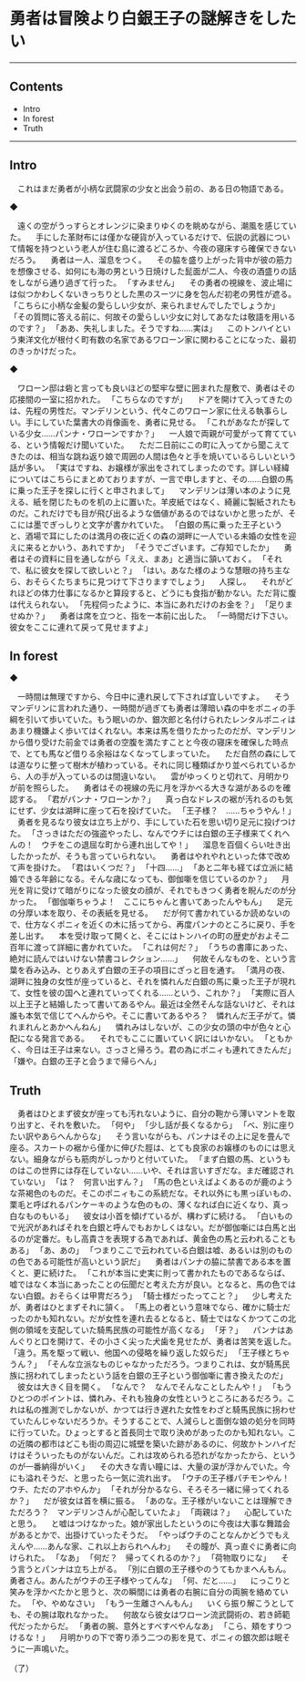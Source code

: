 # 勇者は冒険より白銀王子の謎解きをしたい

---

## Contents

- Intro
- In forest
- Truth

---

## Intro


　これはまだ勇者が小柄な武闘家の少女と出会う前の、ある日の物語である。


◆


　遠くの空がうっすらとオレンジに染まりゆくのを眺めながら、潮風を感じていた。
　手にした革財布には僅かな硬貨が入っているだけで、伝説の武器について情報を持つという老人が住む島に渡るどころか、今夜の寝床すら確保できないだろう。
　勇者は一人、溜息をつく。
　その脇を盛り上がった背中が彼の筋力を想像させる、如何にも海の男という日焼けした髭面が二人、今夜の酒盛りの話をしながら通り過ぎて行った。
「すみません」
　その勇者の視線を、波止場には似つかわしくないきっちりとした黒のスーツに身を包んだ初老の男性が遮る。
「こちらに小柄な金髪の愛らしい少女が、来られませんでしたでしょうか」
「その質問に答える前に、何故その愛らしい少女に対してあなたは敬語を用いるのです？」
「ああ、失礼しました。そうですね……実は」
　このトンハイという東洋文化が根付く町有数の名家であるワローン家に関わることになった、最初のきっかけだった。


◆


　ワローン邸は砦と言っても良いほどの堅牢な壁に囲まれた屋敷で、勇者はその応接間の一室に招かれた。
「こちらなのですが」
　ドアを開けて入ってきたのは、先程の男性だ。マンデリンという、代々このワローン家に仕える執事らしい。手にしていた葉書大の肖像画を、勇者に見せる。
「これがあなたが探している少女……パンナ・ワローンですか？」
　一人娘で両親が可愛がって育てている、という情報だけ聞いていた。
　ただ二日前にこの町に入ってから聞こえてきたのは、相当な跳ね返り娘で周囲の人間は色々と手を焼いているらしいという話が多い。
「実はですね、お嬢様が家出をされてしまったのです。詳しい経緯についてはこちらにまとめておりますが、一言で申しますと、その……白銀の馬に乗った王子を探しに行くと申されまして」
　マンデリンは薄い本のように見える、紙を閉じたものを机の上に置いた。羊皮紙ではなく、綺麗に製紙されたものだ。これだけでも目が飛び出るような価値があるのではないかと思ったが、そこには墨でぎっしりと文字が書かれていた。
「白銀の馬に乗った王子というと、酒場で耳にしたのは満月の夜に近くの森の湖畔に一人でいる未婚の女性を迎えに来るとかいう、あれですか」
「そうでございます。ご存知でしたか」
　勇者はその資料に目を通しながら「ええ、まあ」と適当に頷いておく。
「それで、私に彼女を探して欲しいと？」
「はい。あなた様のような慧眼の持ち主なら、おそらくたちまちに見つけて下さりますでしょう」
　人探し。
　それがどれほどの体力仕事になるかと算段すると、どうにも食指が動かない。ただ背に腹は代えられない。
「先程伺ったように、本当にあれだけのお金を？」
「足りませぬか？」
　勇者は席を立つと、指を一本前に出した。
「一時間だけ下さい。彼女をここに連れて戻って見せますよ」


## In forest


◆


　一時間は無理ですから、今日中に連れ戻して下されば宜しいですよ。
　そうマンデリンに言われた通り、一時間が過ぎても勇者は薄暗い森の中をポニィの手綱を引いて歩いていた。もう眠いのか、銀次郎と名付けられたレンタルポニィはあまり機嫌よく歩いてはくれない。本来は馬を借りたかったのだが、マンデリンから借り受けた前金では勇者の空腹を満たすことと今夜の寝床を確保した時点で、とても馬など借りる余裕はなくなってしまっていた。
　ただ自然の森にしては道なりに整って樹木が植わっている。それに同じ種類ばかり並べられているから、人の手が入っているのは間違いない。
　雲がゆっくりと切れて、月明かりが前を照らした。
　勇者はその視線の先に月を浮かべる大きな湖があるのを確認する。
「君がパンナ・ワローンか？」
　真っ白なドレスの裾が汚れるのも気にせず、少女は湖畔に座って石を投げていた。
「王子様？　……ちゃうやん！」
　勇者を見るなり彼女は立ち上がり、手にしていた石を思い切り足元に投げつけた。
「さっきはただの強盗やったし、なんでウチには白銀の王子様来てくれへんの！　ウチをこの退屈な町から連れ出してや！」
　溜息を百個くらい吐き出したかったが、そうも言っていられない。
　勇者はやれやれといった体で改めて声を掛けた。
「君はいくつだ？」
「十四……」
「あと二年も経てば立派に結婚できる年齢になる。そんな歳になっても、御伽噺を信じているのか？」
　月光を背に受けて暗がりになった彼女の顔が、それでもきつく勇者を睨んだのが分かった。
「御伽噺ちゃうよ！　ここにちゃんと書いてあったんやもん」
　足元の分厚い本を取り、その表紙を見せる。
　だが何て書かれているか読めないので、仕方なくポニィを近くの木に括ってから、再度パンナのところに戻り、手を差し出す。
　本を受け取って開くと、そこにはトンハイの町の歴史がおよそ二百年に渡って詳細に書かれていた。
「これは何だ？」
「うちの書庫にあった、絶対に読んではいけない禁書コレクション……」
　何故そんなものを、という言葉を呑み込み、とりあえず白銀の王子の項目にざっと目を通す。
「満月の夜、湖畔に独身の女性が座っていると、それを憐れんだ白銀の馬に乗った王子が現れて、女性を彼の国へと連れていってくれる……という、これか？」
「実際に百人以上王子と結婚したって書いてあるやん。最近は全然そんな話ないけど、それは誰も本気で信じてへんからや。そこに書いてあるやろ？　憐れんだ王子がて。憐れまれんとあかへんねん」
　憐れみはしないが、この少女の頭の中が色々と心配になる発言である。
　それでもここに置いていく訳にはいかない。
「ともかく、今日は王子は来ない。さっさと帰ろう。君の為にポニィも連れてきたんだ」
「嫌や。白銀の王子と会うまで帰らへん」

## Truth


　勇者はひとまず彼女が座っても汚れないように、自分の鞄から薄いマントを取り出すと、それを敷いた。
「何や」
「少し話が長くなるから」
「べ、別に座りたい訳やあらへんからな」
　そう言いながらも、パンナはその上に足を畳んで座る。スカートの裾から僅かに伸びた脛は、とても良家のお嬢様のものには思えない。細身ながらも筋肉がしっかりと付いていた。
「まず白銀の馬、というものはこの世界には存在していない……いや、それは言いすぎだな。まだ確認されていない」
「は？　何言い出すん？」
「馬の色といえばよくあるのが鹿のような茶褐色のものだ。そこのポニィもこの系統だな。それ以外にも黒っぽいもの、栗毛と呼ばれるパンケーキのような色のもの、薄くなれば白に近くなり、真っ白なものもいる」
　彼女は小首を傾げているが、構わずに続ける。
「白いもので光沢があればそれを白銀と呼んでもおかしくはない。だが御伽噺には白馬と出るのが定番だ。もし高貴さを表現する為であれば、黄金色の馬と云われることもある」
「あ、あの」
「つまりここで云われている白銀は嘘、あるいは別のものの色である可能性が高いという訳だ」
　勇者はパンナの脇に禁書である本を置くと、更に続けた。
「これが本当に史実に則って書かれたものであるならば、嘘ではなく本当にあったことの伝聞だと考えた方が良い。となると、馬の色ではない白銀。おそらくは甲冑だろう」
「騎士様だったってこと？」
　少し考えたが、勇者はひとまずそれに頷く。
「馬上の者という意味でなら、確かに騎士だったのかも知れない。だが女性を連れ去るとなると、騎士ではなくかつてこの北側の領域を支配していた騎馬民族の可能性が高くなる」
「牙？」
　パンナはあんぐりと口を開けて、その小さく尖った犬歯を見せたが、勇者は苦笑を返した。
「違う。馬を駆って戦い、他国への侵略を繰り返した奴らだ」
「王子様とちゃうん？」
「そんな立派なものじゃなかっただろう。つまりこれは、女が騎馬民族に拐われてしまったという話を白銀の王子という御伽噺に書き換えたのだ」
　彼女は大きく目を開く。
「なんで？　なんでそんなことしたんや！」
「もうひとつのポイントは、憐れみ、それも独身の女性というところにあるだろう。これは私の推測でしかないが、かつては行き遅れた女性をわざと騎馬民族に拐わせていたんじゃないだろうか。そうすることで、人減らしと面倒な娘の処分を同時に行っていた。ひょっとすると首長同士で取り決めがあったのかも知れない。この近隣の都市はどこも街の周辺に城壁を築いた跡があるのに、何故かトンハイだけはそういったものがないんだ。これは攻められる恐れがなかったから、というのが一番納得がいく」
　その大きな青い瞳には、大量の涙が浮かんでいた。今にも溢れそうだ、と思ったら一気に流れ出す。
「ウチの王子様パチモンやん！　ウチ、ただのアホやんか」
「それが分かるなら、そろそろ一緒に帰ってくれるか？」
　だが彼女は首を横に振る。
「あのな。王子様がいないことは理解できただろう？　マンデリンさんが心配していたよ」
「両親は？」
　心配していたと思う。
　と嘘はつけなかった。娘が家出したというのに今夜は大事な舞踏会があるとかで、出掛けていったそうだ。
「やっぱウチのことなんかどうでもええんや……あんな家、これ以上おられへんわ」
　その瞳が、真っ直ぐに勇者に向けられた。
「なあ」
「何だ？　帰ってくれるのか？」
「荷物取りにな」
　そう言うとパンナは立ち上がる。
「別に白銀の王子様やのうてもかまへんもん。勇者さん。あんたがウチの王子様やってんな」
「何、だと……」
　にっこりと笑みを浮かべたかと思うと、次の瞬間には勇者の右腕に自分の両腕を絡めていた。
「や、やめなさい」
「もう一生離さへんもん」
　いくら振り解こうとしても、その腕は取れなかった。
　何故なら彼女はワローン流武闘術の、若き師範代だったからだ。
「勇者の腕、意外とすべすべやんなあ」
「こら、頬をすりつけるな！」
　月明かりの下で寄り添う二つの影を見て、ポニィの銀次郎は眠そうに一声鳴いた。


（了）

